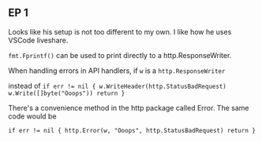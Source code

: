 ## EP 1
Looks like his setup is not too different to my own. I like how he uses VSCode liveshare.

`fmt.Fprintf()` can be used to print directly to a http.ResponseWriter.

When handling errors in API handlers, if `w` is a `http.ResponseWriter` 

instead of 
`
if err != nil {
	 w.WriteHeader(http.StatusBadRequest)
	 w.Write([]byte("Ooops"))
	 return
}
`

There's a convenience method in the http package called Error. The same code would be

`
if err != nil {
	http.Error(w, "Ooops", http.StatusBadRequest)
	return
}
`

